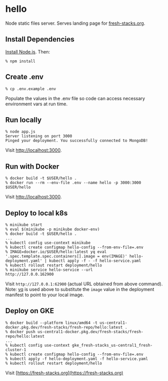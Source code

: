 # hello
Node static files server. Serves landing page for [fresh-stacks.org](https://fresh-stacks.org/).

## Install Dependencies

[Install Node.js](https://nodejs.org/en/download). Then:

```console
% npm install
```

## Create .env
```console
% cp .env.example .env
```

Populate the values in the .env file so code can access necessary environment vars at run time.

## Run locally
```console
% node app.js
Server listening on port 3000
Pinged your deployment. You successfully connected to MongoDB!
```

Visit [http://localhost:3000](http://localhost:3000).

## Run with Docker
```console
% docker build -t $USER/hello .
% docker run --rm --env-file .env --name hello -p 3000:3000 $USER/hello
```

Visit [http://localhost:3000](http://localhost:3000).

## Deploy to local k8s
```console
% minikube start
% eval $(minikube -p minikube docker-env)
% docker build -t $USER/hello .
...
% kubectl config use-context minikube
% kubectl create configmap hello-config --from-env-file=.env
% IMAGE=docker.io/$USER/hello:latest yq eval '.spec.template.spec.containers[].image = env(IMAGE)' hello-deployment.yaml' | kubectl apply -f - -f hello-service.yaml
% kubectl rollout restart deployment/hello
% minikube service hello-service --url
http://127.0.0.162900
```

Visit `http://127.0.0.1:62900` (actual URL obtained from above command). Note: [yq](https://github.com/mikefarah/yq) is used above to substitute the `image` value in the deployment manifest to point to your local image.

## Deploy on GKE
```console
% docker build --platform linux/amd64 -t us-central1-docker.pkg.dev/fresh-stacks/fresh-repo/hello:latest .
% docker push us-central1-docker.pkg.dev/fresh-stacks/fresh-repo/hello:latest
...
% kubectl config use-context gke_fresh-stacks_us-central1_fresh-cluster-1 
% kubectl create configmap hello-config --from-env-file=.env
% kubectl apply -f hello-deployment.yaml -f hello-service.yaml
% kubectl rollout restart deployment/hello
```

Visit [https://fresh-stacks.org](https://fresh-stacks.org)
